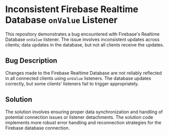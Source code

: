 # Inconsistent Firebase Realtime Database `onValue` Listener

This repository demonstrates a bug encountered with Firebase's Realtime Database `onValue` listener. The issue involves inconsistent updates across clients; data updates in the database, but not all clients receive the updates.

## Bug Description
Changes made to the Firebase Realtime Database are not reliably reflected in all connected clients using `onValue` listeners.  The database updates correctly, but some clients' listeners fail to trigger appropriately.

## Solution
The solution involves ensuring proper data synchronization and handling of potential connection issues or listener detachments.  The solution code implements more robust error handling and reconnection strategies for the Firebase database connection.